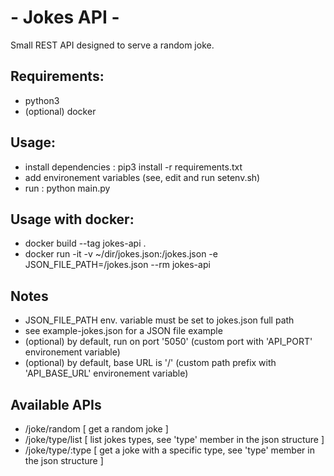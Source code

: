 # - Jokes API -

Small REST API designed to serve a random joke.

## Requirements:
  - python3
  - (optional) docker

## Usage:
 - install dependencies : pip3 install -r requirements.txt
 - add environement variables (see, edit and run setenv.sh)
 - run : python main.py

## Usage with docker:
 - docker build --tag jokes-api .
 - docker run -it -v ~/dir/jokes.json:/jokes.json -e JSON_FILE_PATH=/jokes.json --rm jokes-api

## Notes
 - JSON_FILE_PATH env. variable must be set to jokes.json full path
 - see example-jokes.json for a JSON file example
 - (optional) by default, run on port '5050' (custom port with 'API_PORT' environement variable)
 - (optional) by default, base URL is '/' (custom path prefix with 'API_BASE_URL' environement variable)

## Available APIs
 - /joke/random [ get a random joke ]
 - /joke/type/list [ list jokes types, see 'type' member in the json structure ]
 - /joke/type/:type [ get a joke with a specific type, see 'type' member in the json structure ]
